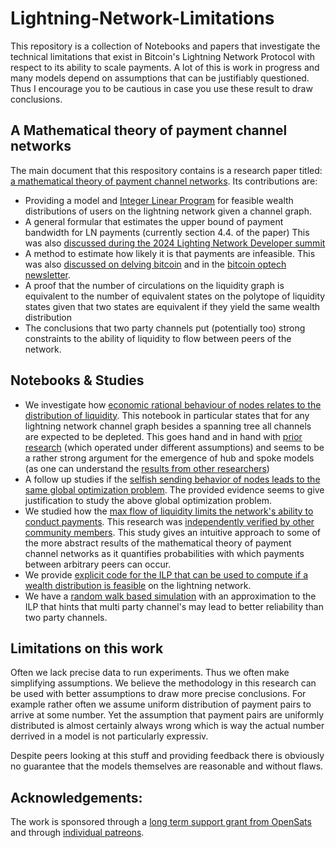 # Lightning-Network-Limitations

This repository is a collection of Notebooks and papers that investigate the technical limitations that exist in Bitcoin's Lightning Network Protocol with respect to its ability to scale payments. 
A lot of this is work in progress and many models depend on assumptions that can be justifiably questioned. 
Thus I encourage you to be cautious in case you use these result to draw conclusions. 

## A Mathematical theory of payment channel networks
The main document that this respository contains is a research paper titled: [a mathematical theory of payment channel networks](https://github.com/renepickhardt/Lightning-Network-Limitations/blob/paper/Limits%20of%20two%20party%20channels/paper/a%20mathematical%20theory%20of%20payment%20channel%20networks.pdf). Its contributions are:

* Providing a model and [Integer Linear Program](https://en.wikipedia.org/wiki/Integer_programming) for feasible wealth distributions of users on the lightning network given a channel graph.
* A general formular that estimates the upper bound of payment bandwidth for LN payments (currently section 4.4. of the paper) This was also [discussed during the 2024 Lighting Network Developer summit](https://delvingbitcoin.org/t/ln-summit-2024-notes-summary-commentary/1198) 
* A method to estimate how likely it is that payments are infeasible. This was also [discussed on delving bitcoin](https://delvingbitcoin.org/t/estimating-likelihood-for-lightning-payments-to-be-in-feasible/973) and in the [bitcoin optech newsletter](https://bitcoinops.org/en/newsletters/2024/06/28/).
* A proof that the number of circulations on the liquidity graph is equivalent to the number of equivalent states on the polytope of liquidity states given that two states are equivalent if they yield the same wealth distribution
* The conclusions that two party channels put (potentially too) strong constraints to the ability of liquidity to flow between peers of the network.

## Notebooks & Studies
* We investigate how [economic rational behaviour of nodes relates to the distribution of liquidity](https://github.com/renepickhardt/Lightning-Network-Limitations/blob/sidiropoulos_counter_example/Limits%20of%20two%20party%20channels/Estimating%20Liquidity%20State%20given%20Fees%20and%20Network%20Topologies.ipynb). This notebook in particular states that for any lightning network channel graph besides a spanning tree all channels are expected to be depleted. This goes hand and in hand with [prior research](https://github.com/gr-g/ln-steady-state-model/issues/1) (which operated under different assumptions) and seems to be a rather strong argument for the emergence of hub and spoke models (as one can understand the [results from other researchers](https://pubsonline.informs.org/doi/10.1287/mnsc.2023.03872))
* A follow up studies if the [selfish sending behavior of nodes leads to the same global optimization problem](https://github.com/renepickhardt/Lightning-Network-Limitations/blob/sidiropoulos_counter_example/Limits%20of%20two%20party%20channels/Selfish%20Sending%20yields%20Almost%20solution%20to%20Global%20Fee%20Potential%20Optimization.ipynb). The provided evidence seems to give justification to study the above global optimization problem.
* We studied how the [max flow of liquidity limits the network's ability to conduct payments](https://github.com/renepickhardt/Lightning-Network-Limitations/blob/main/likelihood-of-payment-possability/An%20upper%20Bound%20for%20the%20Probability%20to%20be%20able%20to%20successfully%20conduct%20a%20Payment%20on%20the%20Lightning%20Network.ipynb). This research was [independently verified by other community members](https://stacker.news/items/412708). This study gives an intuitive approach to some of the more abstract results of the mathematical theory of payment channel networks as it quantifies probabilities with which payments between arbitrary peers can occur.
* We provide [explicit code for the ILP that can be used to compute if a wealth distribution is feasible](https://github.com/renepickhardt/Lightning-Network-Limitations/pull/2) on the lightning network.
* We have a [random walk based simulation](https://github.com/renepickhardt/Lightning-Network-Limitations/blob/main/Limits%20of%20two%20party%20channels/A%20Mathematical%20Theory%20of%20Payment%20Channel%20Networks.ipynb) with an approximation to the ILP that hints that multi party channel's may lead to better reliability than two party channels. 

## Limitations on this work

Often we lack precise data to run experiments. Thus we often make simplifying assumptions. We believe the methodology in this research can be used with better assumptions to draw more precise conclusions. For example rather often we assume uniform distribution of payment pairs to arrive at some number. Yet the assumption that payment pairs are uniformly distributed is almost certainly always wrong which is way the actual number derrived in a model is not particularly expressiv. 

Despite peers looking at this stuff and providing feedback there is obviously no guarantee that the models themselves are reasonable and without flaws.

## Acknowledgements: 
The work is sponsored through a [long term support grant from OpenSats](https://opensats.org/blog/rene-pickhardt-receives-lts-grant) and through [individual patreons](https://www.patreon.com/renepickhardt).
